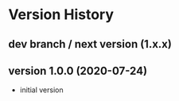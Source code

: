 # Version History

## dev branch / next version (1.x.x)

## version 1.0.0 (2020-07-24)

- initial version
